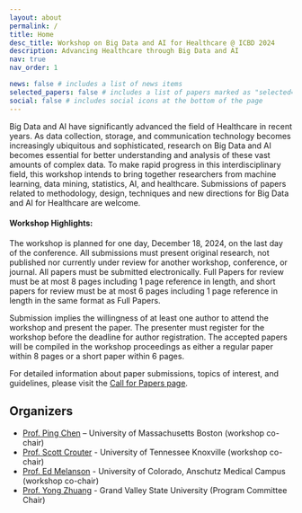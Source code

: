 ```yaml
---
layout: about
permalink: /
title: Home
desc_title: Workshop on Big Data and AI for Healthcare @ ICBD 2024
description: Advancing Healthcare through Big Data and AI
nav: true
nav_order: 1

news: false # includes a list of news items
selected_papers: false # includes a list of papers marked as "selected={true}"
social: false # includes social icons at the bottom of the page
---
```


Big Data and AI have significantly advanced the field of Healthcare in recent years. As data collection, storage, and communication technology becomes increasingly ubiquitous and sophisticated, research on Big Data and AI becomes essential for better understanding and analysis of these vast amounts of complex data. To make rapid progress in this interdisciplinary field, this workshop intends to bring together researchers from machine learning, data mining, statistics, AI, and healthcare. Submissions of papers related to methodology, design, techniques and new directions for Big Data and AI for Healthcare are welcome.

#### Workshop Highlights:

The workshop is planned for one day, December 18, 2024, on the last day of the conference. All submissions must present original research, not published nor currently under review for another workshop, conference, or journal. All papers must be submitted electronically. Full Papers for review must be at most 8 pages including 1 page reference in length, and short papers for review must be at most 6 pages including 1 page reference in length in the same format as Full Papers.

Submission implies the willingness of at least one author to attend the workshop and present the paper. The presenter must register for the workshop before the deadline for author registration. The accepted papers will be compiled in the workshop proceedings as either a regular paper within 8 pages or a short paper within 6 pages.

For detailed information about paper submissions, topics of interest, and guidelines, please visit the [Call for Papers page](./01_call.md).

## Organizers

- [Prof. Ping Chen](https://www.cs.umb.edu/~pchen/) – University of Massachusetts Boston (workshop co-chair)
- [Prof. Scott Crouter](https://krss.utk.edu/faculty-staff/scott-e-crouter-ph-d/) - University of Tennessee Knoxville (workshop co-chair)
- [Prof. Ed Melanson](https://som.cuanschutz.edu/Profiles/Faculty/Profile/476) - University of Colorado, Anschutz Medical Campus (workshop co-chair)
- [Prof. Yong Zhuang](https://yong-zhuang.github.io/) - Grand Valley State University (Program Committee Chair)

